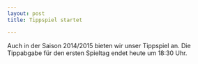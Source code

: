 ```yaml
---
layout: post
title: Tippspiel startet

---
```


Auch in der Saison 2014/2015 bieten wir unser Tippspiel an. Die Tippabgabe für den ersten Spieltag endet heute um 18:30 Uhr.


